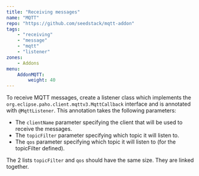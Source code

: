 ```yaml
---
title: "Receiving messages"
name: "MQTT"
repo: "https://github.com/seedstack/mqtt-addon"
tags:
    - "receiving"
    - "message"
    - "mqtt"
    - "listener"
zones:
    - Addons
menu:
    AddonMQTT:
        weight: 40
---
```


To receive MQTT messages, create a listener class which implements the `org.eclipse.paho.client.mqttv3.MqttCallback` interface and is 
annotated with `@MqttListener`. This annotation takes the following parameters:

* The `clientName` parameter specifying the client that will be used to receive the messages.
* The `topicFilter` parameter specifying which topic it will listen to.
* The `qos` parameter specifying which topic it will listen to (for the topicFilter defined).

The 2 lists `topicFilter` and `qos` should have the same size. They are linked together. 